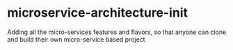 # microservice-architecture-init
Adding all the micro-services features and flavors, so that anyone can clone and build their own micro-service based project
